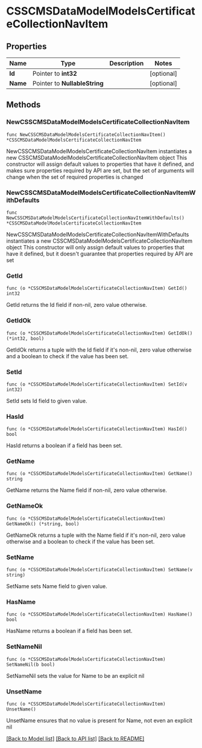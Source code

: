 # CSSCMSDataModelModelsCertificateCollectionNavItem

## Properties

Name | Type | Description | Notes
------------ | ------------- | ------------- | -------------
**Id** | Pointer to **int32** |  | [optional] 
**Name** | Pointer to **NullableString** |  | [optional] 

## Methods

### NewCSSCMSDataModelModelsCertificateCollectionNavItem

`func NewCSSCMSDataModelModelsCertificateCollectionNavItem() *CSSCMSDataModelModelsCertificateCollectionNavItem`

NewCSSCMSDataModelModelsCertificateCollectionNavItem instantiates a new CSSCMSDataModelModelsCertificateCollectionNavItem object
This constructor will assign default values to properties that have it defined,
and makes sure properties required by API are set, but the set of arguments
will change when the set of required properties is changed

### NewCSSCMSDataModelModelsCertificateCollectionNavItemWithDefaults

`func NewCSSCMSDataModelModelsCertificateCollectionNavItemWithDefaults() *CSSCMSDataModelModelsCertificateCollectionNavItem`

NewCSSCMSDataModelModelsCertificateCollectionNavItemWithDefaults instantiates a new CSSCMSDataModelModelsCertificateCollectionNavItem object
This constructor will only assign default values to properties that have it defined,
but it doesn't guarantee that properties required by API are set

### GetId

`func (o *CSSCMSDataModelModelsCertificateCollectionNavItem) GetId() int32`

GetId returns the Id field if non-nil, zero value otherwise.

### GetIdOk

`func (o *CSSCMSDataModelModelsCertificateCollectionNavItem) GetIdOk() (*int32, bool)`

GetIdOk returns a tuple with the Id field if it's non-nil, zero value otherwise
and a boolean to check if the value has been set.

### SetId

`func (o *CSSCMSDataModelModelsCertificateCollectionNavItem) SetId(v int32)`

SetId sets Id field to given value.

### HasId

`func (o *CSSCMSDataModelModelsCertificateCollectionNavItem) HasId() bool`

HasId returns a boolean if a field has been set.

### GetName

`func (o *CSSCMSDataModelModelsCertificateCollectionNavItem) GetName() string`

GetName returns the Name field if non-nil, zero value otherwise.

### GetNameOk

`func (o *CSSCMSDataModelModelsCertificateCollectionNavItem) GetNameOk() (*string, bool)`

GetNameOk returns a tuple with the Name field if it's non-nil, zero value otherwise
and a boolean to check if the value has been set.

### SetName

`func (o *CSSCMSDataModelModelsCertificateCollectionNavItem) SetName(v string)`

SetName sets Name field to given value.

### HasName

`func (o *CSSCMSDataModelModelsCertificateCollectionNavItem) HasName() bool`

HasName returns a boolean if a field has been set.

### SetNameNil

`func (o *CSSCMSDataModelModelsCertificateCollectionNavItem) SetNameNil(b bool)`

 SetNameNil sets the value for Name to be an explicit nil

### UnsetName
`func (o *CSSCMSDataModelModelsCertificateCollectionNavItem) UnsetName()`

UnsetName ensures that no value is present for Name, not even an explicit nil

[[Back to Model list]](../README.md#documentation-for-models) [[Back to API list]](../README.md#documentation-for-api-endpoints) [[Back to README]](../README.md)


